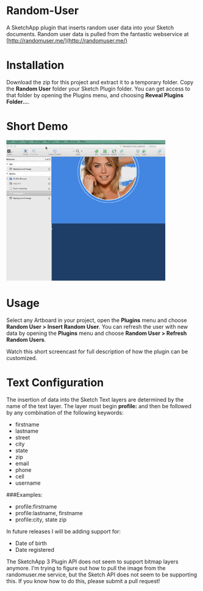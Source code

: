 Random-User
===========

A SketchApp plugin that inserts random user data into your Sketch documents.  Random user data is pulled from the fantastic webservice at [http://randomuser.me/](http://randomuser.me/)


Installation
=============================

Download the zip for this project and extract it to a temporary folder.  Copy the **Random User** folder your Sketch Plugin folder.  You can get access to that folder by opening the Plugins menu, and choosing **Reveal Plugins Folder...**. 

Short Demo
=============================
![alt preview](preview.gif "Title")

Usage
=============================

Select any Artboard in your project, open the **Plugins** menu and choose **Random User > Insert Random User**.  You can refresh the user with new data by opening the **Plugins** menu and choose **Random User > Refresh Random Users**.

Watch this short screencast for full description of how the plugin can be customized.

Text Configuration
=============================
The insertion of data into the Sketch Text layers are determined by the name of the text layer.  The layer must begin **profile:** and then be followed by any combination of the following keywords:

* firstname
* lastname
* street
* city
* state
* zip
* email
* phone
* cell
* username

###Examples:

* profile:firstname
* profile:lastname, firstname
* profile:city, state zip

In future releases I will be adding support for:

* Date of birth
* Date registered

The SketchApp 3 Plugin API does not seem to support bitmap layers anymore.  I'm trying to figure out how to pull the image from the randomuser.me service, but the Sketch API does not seem to be supporting this.  If you know how to do this, please submit a pull request!

